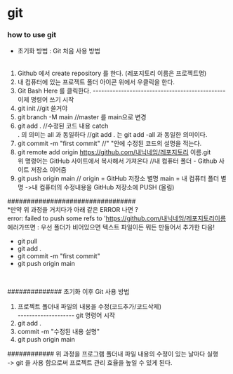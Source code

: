 # git
### how to use git


- 초기화 방법 : Git 처음 사용 방법
<br/><br/>
1. Github 에서 create repository 를 한다. (레포지토리 이름은 프로젝트명)
2. 내 컴퓨터에 있는 프로젝트 폴더 아이콘 위에서 우클릭을 한다.
3. Git Bash Here 를 클릭한다.
----------------------------------------------- 이제 명령어 쓰기 시작
4. git init //git 쓸거야
5. git branch -M main //master 를 main으로 변경
6. git add . //수정된 코드 내용 catch
<br/>. 의 의미는 all 과 동일하다 //git add . 는 git add -all 과 동일한 의미이다.
7. git commit -m "first commit" //"       "안에 수정된 코드의 설명을 적는다.
8. git remote add origin https://github.com/내닉네임/레포지토리 이름.git
<br/>위 명령어는 GitHub 사이트에서 복사해서 가져온다 //내 컴퓨터 폴더 - Github 사이트 저장소 이어줌
9. git push origin main // origin = GitHub 저장소 별명
                                  main = 내 컴퓨터 폴더 별명
                                ->내 컴퓨터의 수정내용을 GitHub 저장소에 PUSH (올림)

#################################
<br/>*만약 위 과정을 거치다가 아래 같은 ERROR 나면 ?
<br/>error: failed to push some refs to 'https://github.com/내닉네임/레포지토리이름 에러가뜨면
:
우선 폴더가 비어있으면 텍스트 파일이든 뭐든 만들어서 추가한 다음!
- git pull
- git add .
- git commit -m "first commit"
- git push origin main
<br/>

############## 초기화 이후 Git 사용 방법
<br/>
1. 프로젝트 폴더내 파일의 내용을 수정(코드추가/코드삭제)
<br/>-------------------- git 명령어 시작
2. git add .
3. commit -m "수정된 내용 설명"
4. git push origin main

############ 위 과정을 프로그램 폴더내 파일 내용의 수정이 있는 날마다 실행
<br/>-> git 을 사용 함으로써 프로젝트 관리 효율을 높일 수 있게 된다.


